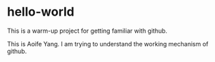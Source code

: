 # hello-world
This is a warm-up project for getting familiar with github.

This is Aoife Yang. I am trying to understand the working mechanism of github.
